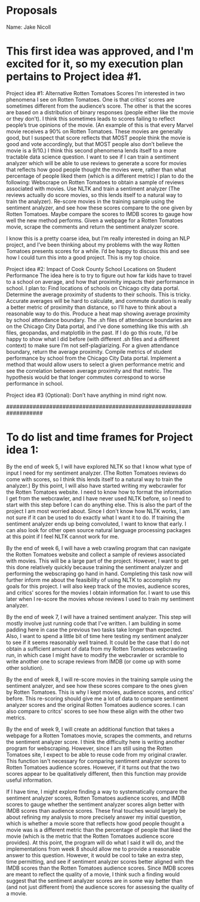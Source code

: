 # Proposals
Name: Jake Nicoll
# This first idea was approved, and I'm excited for it, so my execution plan pertains to Project idea #1.
Project idea #1: Alternative Rotten Tomatoes Scores
I’m interested in two phenomena I see on Rotten Tomatoes. One is that critics' scores are sometimes different from the audience’s score. The other is that the scores are based on a distribution of binary responses (people either like the movie or they don’t). I think this sometimes leads to scores failing to reflect people’s true opinions of the movie. (An example of this is that every Marvel movie receives a 90% on Rotten Tomatoes. These movies are generally good, but I suspect that score reflects that MOST people think the movie is good and vote accordingly, but that MOST people also don’t believe the movie is a 9/10.)
I think this second phenomena lends itself to a more tractable data science question. I want to see if I can train a sentiment analyzer which will be able to use reviews to generate a score for movies that reflects how good people thought the movies were, rather than what percentage of people liked them (which is a different metric)
I plan to do the following:
Webscrape on Rotten Tomatoes to obtain a sample of reviews associated with movies.
Use NLTK and train a sentiment analyzer (The reviews actually do score movies, so this lends itself to a natural way to train the analyzer).
Re-score movies in the training sample using the sentiment analyzer, and see how these scores compare to the one given by Rotten Tomatoes.
Maybe compare the scores to IMDB scores to gauge how well the new method performs.
Given a webpage for a Rotten Tomatoes movie, scrape the comments and return the sentiment analyzer score.

I know this is a pretty coarse idea, but I’m really interested in doing an NLP project, and I’ve been thinking about my problems with the way Rotten Tomatoes presents scores for a while. I’d be happy to discuss this and see how I could turn this into a good project. This is my top choice.


Project idea #2: Impact of Cook County School Locations on Student Performance
The idea here is to try to figure out how far kids have to travel to a school on average, and how that proximity impacts their performance in school.
I plan to:
Find locations of schools on Chicago city data portal.
Determine the average proximity of students to their schools.
This is tricky. Accurate averages will be hard to calculate, and commute duration is really a better metric of proximity than distance, so I’ll have to think about a reasonable way to do this.
Produce a heat map showing average proximity by school attendance boundary.
The .sh files of attendance boundaries are on the Chicago City Data portal, and I’ve done something like this with .sh files, geopandas, and matplotlib in the past. If I do go this route, I’d be happy to show what I did before (with different .sh files and a different context) to make sure I’m not self-plagiarizing.
For a given attendance boundary, return the average proximity.
Compile metrics of student performance by school from the Chicago City Data portal.
Implement a method that would allow users to select a given performance metric and see the correlation between average proximity and that metric.
The hypothesis would be that longer commutes correspond to worse performance in school.


Project idea #3 (Optional): Don’t have anything in mind right now.

###################################################################
# To do list and time frames for Project idea 1:

By the end of week 5, I will have explored NLTK so that I know what type of input I need for my sentiment analyzer. (The Rotten Tomatoes reviews do come with scores, so I think this lends itself to a natural way to train the analyzer.) By this point, I will also have started writing my webcrawler for the Rotten Tomatoes website.
    I need to know how to format the information I get from the webcrawler, and I have never used NLTK before, so I need to start with this step before I can do anything else.
    This is also the part of the project I am most worried about. Since I don't know how NLTK works, I am not sure if it can be used to do exactly what I want it to do. If training the sentiment analyzer ends up being convoluted, I want to know that early. I can also look for other open source natural language processing packages at this point if I feel NLTK cannot work for me.

By the end of week 6, I will have a web crawling program that can navigate the Rotten Tomatoes website and collect a sample of reviews associated with movies.
    This will be a large part of the project. However, I want to get this done relatively quickly because training the sentiment analyzer and performing the webscraping go hand in hand. Completing this task now will further inform me about the feasibility of using NLTK to accomplish my goals for this project.
    I will also keep track of the movies, audience scores, and critics' scores for the movies I obtain information for. I want to use this later when I re-score the movies whose reviews I used to train my sentiment analyzer.

By the end of week 7, I will have a trained sentiment analyzer.
    This step will mostly involve just running code that I've written. I am building in some padding here in case the previous two tasks take longer than expected.
    Also, I want to spend a little bit of time here testing my sentiment analyzer to see if it seems reasonably well trained. It could be the case that I do not obtain a sufficient amount of data from my Rotten Tomatoes webcrawling run, in which case I might have to modify the webcrawler or scramble to write another one to scrape reviews from IMDB (or come up with some other solution).

By the end of week 8, I will re-score movies in the training sample using the sentiment analyzer, and see how these scores compare to the ones given by Rotten Tomatoes.
    This is why I kept movies, audience scores, and critics' before. This re-scoring should give me a lot of data to compare sentiment analyzer scores and the original Rotten Tomatoes audience scores. I can also compare to critcs' scores to see how these align with the other two metrics.

By the end of week 9, I will create an additional function that takes a webpage for a Rotten Tomatoes movie, scrapes the comments, and returns the sentiment analyzer score.
    I think the difficulty here is writing another program for webscraping. However, since I am still using the Rotten Tomatoes site, I expect to be able to reuse code from my original crawler.
    This function isn't necessary for comparing sentiment analyzer scores to Rotten Tomatoes audience scores. However, if it turns out that the two scores appear to be qualitatively different, then this function may provide useful information.

If I have time, I might explore finding a way to systematically compare the sentiment analyzer scores, Rotten Tomatoes audience scores, and IMDB scores to gauge whether the sentiment analyzer scores align better with IMDB scores than audience scores.
    These final touches would largely be about refining my analysis to more precisely answer my initial question, which is whether a movie score that reflects how good people thought a movie was is a different metric than the percentage of people that liked the movie (which is the metric that the Rotten Tomatoes audience score provides). At this point, the program will do what I said it will do, and the implementations from week 8 should allow me to provide a reasonable answer to this question. However, it would be cool to take an extra step, time permitting, and see if sentiment analyzer scores better aligned with the IMDB scores than the Rotten Tomatoes audience scores. Since IMDB scores are meant to reflect the quality of a movie, I think such a finding would suggest that the sentiment analyzer scores are in some way better than (and not just different from) the audience scores for assessing the quality of a movie.